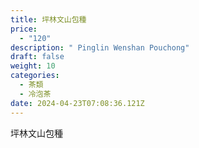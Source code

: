 ```yaml
---
title: 坪林文山包種
price:
  - "120"
description: " Pinglin Wenshan Pouchong"
draft: false
weight: 10
categories:
  - 茶類
  - 冷泡茶
date: 2024-04-23T07:08:36.121Z
---
```

坪林文山包種